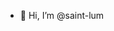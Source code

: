 - 👋 Hi, I’m @saint-lum

<!---
saint-lum/saint-lum is a ✨ special ✨ repository because its `README.md` (this file) appears on your GitHub profile.
You can click the Preview link to take a look at your changes.
--->
